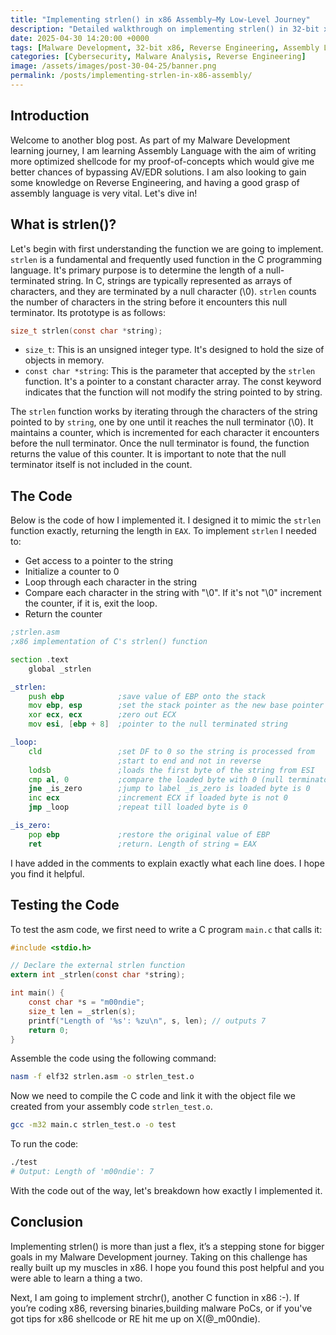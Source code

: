 ```yaml
---
title: "Implementing strlen() in x86 Assembly—My Low-Level Journey"
description: "Detailed walkthrough on implementing strlen() in 32-bit x86 Assembly Language."
date: 2025-04-30 14:20:00 +0000
tags: [Malware Development, 32-bit x86, Reverse Engineering, Assembly Language, C++, Cybersecurity tutorial, Assembly Tutorial]
categories: [Cybersecurity, Malware Analysis, Reverse Engineering]
image: /assets/images/post-30-04-25/banner.png
permalink: /posts/implementing-strlen-in-x86-assembly/
---
```


## Introduction

Welcome to another blog post. As part of my Malware Development learning journey, I am learning Assembly Language with the aim of writing more optimized shellcode for my proof-of-concepts which would give me better chances of bypassing AV/EDR solutions. I am also looking to gain some knowledge on Reverse Engineering, and having a good grasp of assembly language is very vital. Let's dive in!

## What is strlen()?

Let's begin with first understanding the function we are going to implement. `strlen` is a fundamental and frequently used function in the C programming language. It's primary purpose is to determine the length of a null-terminated string.
In C, strings are typically represented as arrays of characters, and they are terminated by a null character (\0). `strlen` counts the number of characters in the string before it encounters this null terminator.
Its prototype is as follows:

```c
size_t strlen(const char *string);
```

- `size_t`: This is an unsigned integer type. It's designed to hold the size of objects in memory.
- `const char *string`: This is the parameter that accepted by the `strlen` function. It's a pointer to a constant character array. The const keyword indicates that the function will not modify the string pointed to by string.

The `strlen` function works by iterating through the characters of the string pointed to by `string`, one by one until it reaches the null terminator (\0). It maintains a counter, which is incremented for each character it encounters before the null terminator. Once the null terminator is found, the function returns the value of this counter. It is important to note that the null terminator itself is not included in the count.

## The Code

Below is the code of how I implemented it. I designed it to mimic the `strlen` function exactly, returning the length in `EAX`. To implement `strlen` I needed to:

- Get access to a pointer to the string
- Initialize  a counter to 0
- Loop through each character in the string
- Compare each character in the string with "\0". If it's not "\0" increment the counter, if it is, exit the loop.
- Return the counter

```asm
;strlen.asm
;x86 implementation of C's strlen() function

section .text
    global _strlen

_strlen:
    push ebp            ;save value of EBP onto the stack
    mov ebp, esp        ;set the stack pointer as the new base pointer
    xor ecx, ecx        ;zero out ECX
    mov esi, [ebp + 8]  ;pointer to the null terminated string

_loop:
    cld                 ;set DF to 0 so the string is processed from
                        ;start to end and not in reverse
    lodsb               ;loads the first byte of the string from ESI
    cmp al, 0           ;compare the loaded byte with 0 (null terminator)
    jne _is_zero        ;jump to label _is_zero is loaded byte is 0
    inc ecx             ;increment ECX if loaded byte is not 0
    jmp _loop           ;repeat till loaded byte is 0

_is_zero:
    pop ebp             ;restore the original value of EBP
    ret                 ;return. Length of string = EAX
```

I have added in the comments to explain exactly what each line does. I hope you find it helpful.

## Testing the Code

To test the asm code, we first need to write a C program `main.c` that calls it:

```c
#include <stdio.h>

// Declare the external strlen function
extern int _strlen(const char *string);

int main() {
    const char *s = "m00ndie";
    size_t len = _strlen(s);
    printf("Length of '%s': %zu\n", s, len); // outputs 7
    return 0;
}
```

Assemble the code using the following command:

```bash
nasm -f elf32 strlen.asm -o strlen_test.o
```

Now we need to compile the C code and link it with the object file we created from your assembly code `strlen_test.o`.

```bash
gcc -m32 main.c strlen_test.o -o test
```

To run the code:

```bash
./test
# Output: Length of 'm00ndie': 7
```

With the code out of the way, let's breakdown how exactly I implemented it.

## Conclusion

Implementing strlen() is more than just a flex, it’s a stepping stone for bigger goals in my Malware Development journey. Taking on this challenge has really built up my muscles in x86. I hope you found this post helpful and you were able to learn a thing a two.

Next, I am going to implement strchr(), another C function in x86 :-). If you’re coding x86, reversing binaries,building malware PoCs, or if you've got tips for x86 shellcode or RE hit me up on X(@_m00ndie).
